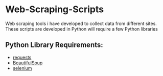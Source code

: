# Web-Scraping-Scripts
Web scraping tools i have developed to collect data from different sites. These scripts are developed in Python will require a few Python libraries

## Python Library Requirements:
- [requests](https://docs.python-requests.org/en/latest/user/install/)
- [BeautifulSoup](https://pypi.org/project/beautifulsoup4/)
- [selenium](https://selenium-python.readthedocs.io/installation.html)
